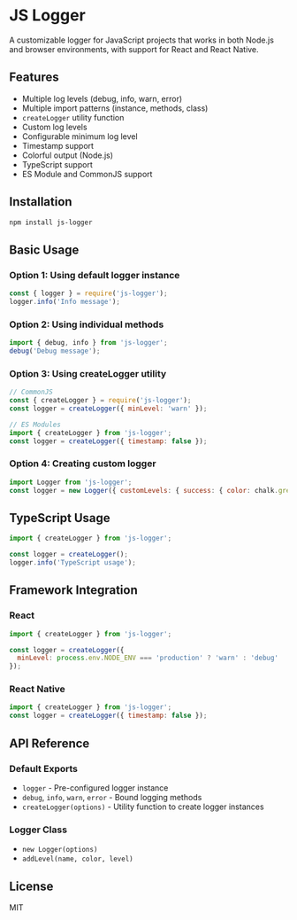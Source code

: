 # JS Logger

A customizable logger for JavaScript projects that works in both Node.js and browser environments, with support for React and React Native.

## Features

- Multiple log levels (debug, info, warn, error)
- Multiple import patterns (instance, methods, class)
- `createLogger` utility function
- Custom log levels
- Configurable minimum log level
- Timestamp support
- Colorful output (Node.js)
- TypeScript support
- ES Module and CommonJS support

## Installation

```bash
npm install js-logger
```

## Basic Usage

### Option 1: Using default logger instance
```javascript
const { logger } = require('js-logger');
logger.info('Info message');
```

### Option 2: Using individual methods
```javascript
import { debug, info } from 'js-logger';
debug('Debug message');
```

### Option 3: Using createLogger utility
```javascript
// CommonJS
const { createLogger } = require('js-logger');
const logger = createLogger({ minLevel: 'warn' });

// ES Modules
import { createLogger } from 'js-logger';
const logger = createLogger({ timestamp: false });
```

### Option 4: Creating custom logger
```javascript
import Logger from 'js-logger';
const logger = new Logger({ customLevels: { success: { color: chalk.green, level: 1.5 } });
```

## TypeScript Usage
```typescript
import { createLogger } from 'js-logger';

const logger = createLogger();
logger.info('TypeScript usage');
```

## Framework Integration

### React
```javascript
import { createLogger } from 'js-logger';

const logger = createLogger({
  minLevel: process.env.NODE_ENV === 'production' ? 'warn' : 'debug'
});
```

### React Native
```javascript
import { createLogger } from 'js-logger';
const logger = createLogger({ timestamp: false });
```

## API Reference

### Default Exports
- `logger` - Pre-configured logger instance
- `debug`, `info`, `warn`, `error` - Bound logging methods
- `createLogger(options)` - Utility function to create logger instances

### Logger Class
- `new Logger(options)`
- `addLevel(name, color, level)`

## License
MIT